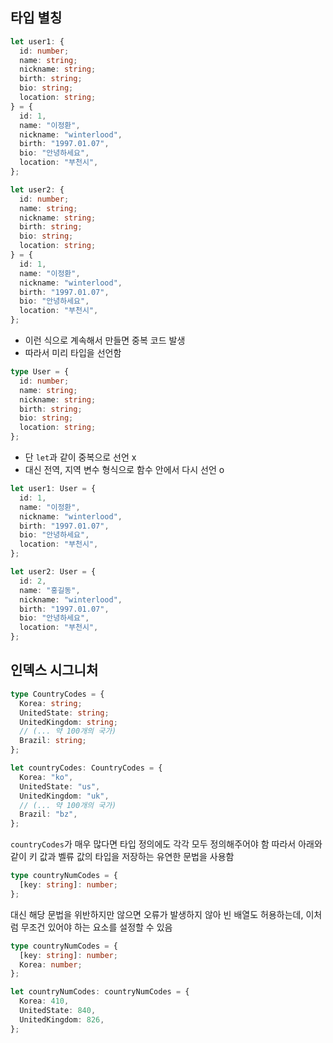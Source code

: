 ## 타입 별칭
```ts
let user1: {
  id: number;
  name: string;
  nickname: string;
  birth: string;
  bio: string;
  location: string;
} = {
  id: 1,
  name: "이정환",
  nickname: "winterlood",
  birth: "1997.01.07",
  bio: "안녕하세요",
  location: "부천시",
};

let user2: {
  id: number;
  name: string;
  nickname: string;
  birth: string;
  bio: string;
  location: string;
} = {
  id: 1,
  name: "이정환",
  nickname: "winterlood",
  birth: "1997.01.07",
  bio: "안녕하세요",
  location: "부천시",
};
```
- 이런 식으로 계속해서 만들면 중복 코드 발생
- 따라서 미리 타입을 선언함
```ts
type User = {
  id: number;
  name: string;
  nickname: string;
  birth: string;
  bio: string;
  location: string;
};
```
- 단 `let`과 같이 중복으로 선언 x
- 대신 전역, 지역 변수 형식으로 함수 안에서 다시 선언 o
```ts
let user1: User = {
  id: 1,
  name: "이정환",
  nickname: "winterlood",
  birth: "1997.01.07",
  bio: "안녕하세요",
  location: "부천시",
};

let user2: User = {
  id: 2,
  name: "홍길동",
  nickname: "winterlood",
  birth: "1997.01.07",
  bio: "안녕하세요",
  location: "부천시",
};
```

## 인덱스 시그니처
```ts
type CountryCodes = {
  Korea: string;
  UnitedState: string;
  UnitedKingdom: string;
  // (... 약 100개의 국가)
  Brazil: string;
};

let countryCodes: CountryCodes = {
  Korea: "ko",
  UnitedState: "us",
  UnitedKingdom: "uk",
  // (... 약 100개의 국가)
  Brazil: "bz",
};
```
`countryCodes`가 매우 많다면 타입 정의에도 각각 모두 정의해주어야 함
따라서 아래와 같이 키 값과 벨류 값의 타입을 저장하는 유연한 문법을 사용함

```ts
type countryNumCodes = {
  [key: string]: number;
};
```
대신 해당 문법을 위반하지만 않으면 오류가 발생하지 않아 빈 배열도 허용하는데, 이처럼 무조건 있어야 하는 요소를 설정할 수 있음
```ts
type countryNumCodes = {
  [key: string]: number;
  Korea: number;
};

let countryNumCodes: countryNumCodes = {
  Korea: 410,
  UnitedState: 840,
  UnitedKingdom: 826,
};
```